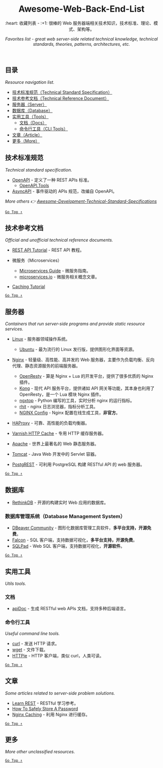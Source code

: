 <div align="center">
  <h1>Awesome-Web-Back-End-List</h1>

  <p>:heart: 收藏列表 - :+1: 很棒的 Web 服务器端相关技术知识，技术标准、理论、模式、架构等。</p>
  <p><i>Favorites list - great web server-side related technical knowledge, technical standards, theories, patterns, architectures, etc.</i></p>
</div>

<br />

## 目录

*Resource navigation list.*

- [技术标准规范（Technical Standard Specification）](#技术标准规范)
- [技术参考文档（Technical Reference Document）](#技术参考文档)
- [服务器（Server）](#服务器)
- [数据库（Database）](#数据库)
- [实用工具（Tools）](#实用工具)
  - [文档（Docs）](#文档)
  - [命令行工具（CLI Tools）](#命令行工具)
- [文章（Article）](#文章)
- [更多（More）](#更多)

## 技术标准规范

*Technical standard specification.*

- [OpenAPI](https://www.openapis.org/) - 定义了一种 REST APIs 标准。
  - [OpenAPI.Tools](https://openapi.tools/)
- [AsyncAPI](https://www.asyncapi.com/) - 事件驱动的 APIs 规范，改编自 OpenAPI。

*More others 👉 [Awesome-Development-Technical-Standard-Specifications](awesome-dev-specifications.md)*

[`Go Top ↑`](#awesome-web-back-end-list)

## 技术参考文档

*Official and unofficial technical reference documents.*

- [REST API Tutorial](https://restfulapi.net/) - REST API 教程。

- 微服务（Microservices）
  - [Microservices Guide](https://martinfowler.com/microservices/) - 微服务指南。
  - [microservices.io](https://microservices.io/) - 微服务相关概念文章。

- [Caching Tutorial](https://www.mnot.net/cache_docs/)

[`Go Top ↑`](#awesome-web-back-end-list)

## 服务器

*Containers that run server-side programs and provide static resource services.*

- [Linux](https://www.linux.org/) - 服务器领域操作系统。
  - [Ubuntu](https://ubuntu.com/) - 最为流行的 Linux 发行版，提供图形化界面等资源。
  
- [Nginx](http://nginx.org/en/) - 轻量级、高性能、高并发的 Web 服务器，主要作为负载均衡、反向代理、静态资源服务的前端服务器。
  - [OpenResty](http://openresty.org/) - 算是 Nginx + Lua 的开发平台，提供了很多优质的 Nginx 插件。
  - [Kong](https://konghq.com/) - 现代 API 服务平台，提供诸如 API 网关等功能，其本身也利用了 OpenResty，是一个 Lua 模块 Nginx 插件。
  - [ngxtop](https://github.com/lebinh/ngxtop) - Python 编写的工具，实时分析 nginx 的运行指标。
  - [rhit](https://github.com/Canop/rhit) - nginx 日志浏览器，指标分析工具。
  - [NGINX Config](https://www.digitalocean.com/community/tools/nginx) - Nginx 配置在线生成工具，**非官方**。

- [HAProxy](https://www.haproxy.org/) - 可靠、高性能的负载均衡器。
- [Varnish HTTP Cache](https://varnish-cache.org/) - 专用 HTTP 缓存服务器。
- [Apache](http://httpd.apache.org/) - 世界上最著名的 Web 静态服务器。

- [Tomcat](http://tomcat.apache.org/) - Java Web 开发中的 Servlet 容器。	

- [PostgREST](https://postgrest.org/) - 可利用 PostgreSQL 构建 RESTful API 的 web 服务器。

[`Go Top ↑`](#awesome-web-back-end-list)

## 数据库

- [RethinkDB](https://rethinkdb.com/) - 开源的构建实时 Web 应用的数据库。

### 数据库管理系统（Database Management System）

- [DBeaver Community](https://dbeaver.io/) - 图形化数据库管理工具软件，**多平台支持，开源免费**。
- [Falcon](https://github.com/plotly/falcon) - SQL 客户端，支持数据可视化，**多平台支持，开源免费**。
- [SQLPad](https://sqlpad.github.io/sqlpad/) - Web SQL 客户端，支持数据可视化，**开源软件**。

[`Go Top ↑`](#awesome-web-back-end-list)

## 实用工具

*Utils tools.*

### 文档

- [apiDoc](https://apidocjs.com/) - 生成 RESTful web APIs 文档，支持多种后端语言。

### 命令行工具

*Useful command line tools.*

- [curl](https://curl.haxx.se/) - 发送 HTTP 请求。
- [wget](https://www.gnu.org/software/wget/) - 文件下载。
- [HTTPie](https://httpie.org/) - HTTP 客户端，类似 curl，人类可读。

[`Go Top ↑`](#awesome-web-back-end-list)

## 文章

*Some articles related to server-side problem solutions.*

- [Learn REST](http://rest.elkstein.org/) - RESTful 学习参考。
- [How To Safely Store A Password](https://codahale.com/how-to-safely-store-a-password/)
- [Nginx Caching](https://serversforhackers.com/c/nginx-caching) - 利用 Nginx 进行缓存。

[`Go Top ↑`](#awesome-web-back-end-list)

## 更多

*More other unclassified resources.*

[`Go Top ↑`](#awesome-web-back-end-list)
